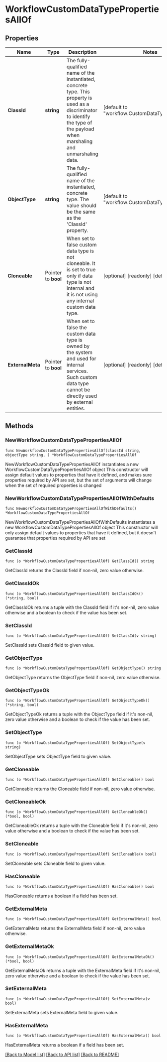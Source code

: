 # WorkflowCustomDataTypePropertiesAllOf

## Properties

Name | Type | Description | Notes
------------ | ------------- | ------------- | -------------
**ClassId** | **string** | The fully-qualified name of the instantiated, concrete type. This property is used as a discriminator to identify the type of the payload when marshaling and unmarshaling data. | [default to "workflow.CustomDataTypeProperties"]
**ObjectType** | **string** | The fully-qualified name of the instantiated, concrete type. The value should be the same as the &#39;ClassId&#39; property. | [default to "workflow.CustomDataTypeProperties"]
**Cloneable** | Pointer to **bool** | When set to false custom data type is not cloneable. It is set to true only if data type is not internal and it is not using any internal custom data type. | [optional] [readonly] [default to true]
**ExternalMeta** | Pointer to **bool** | When set to false the custom data type is owned by the system and used for internal services. Such custom data type cannot be directly used by external entities. | [optional] [readonly] [default to false]

## Methods

### NewWorkflowCustomDataTypePropertiesAllOf

`func NewWorkflowCustomDataTypePropertiesAllOf(classId string, objectType string, ) *WorkflowCustomDataTypePropertiesAllOf`

NewWorkflowCustomDataTypePropertiesAllOf instantiates a new WorkflowCustomDataTypePropertiesAllOf object
This constructor will assign default values to properties that have it defined,
and makes sure properties required by API are set, but the set of arguments
will change when the set of required properties is changed

### NewWorkflowCustomDataTypePropertiesAllOfWithDefaults

`func NewWorkflowCustomDataTypePropertiesAllOfWithDefaults() *WorkflowCustomDataTypePropertiesAllOf`

NewWorkflowCustomDataTypePropertiesAllOfWithDefaults instantiates a new WorkflowCustomDataTypePropertiesAllOf object
This constructor will only assign default values to properties that have it defined,
but it doesn't guarantee that properties required by API are set

### GetClassId

`func (o *WorkflowCustomDataTypePropertiesAllOf) GetClassId() string`

GetClassId returns the ClassId field if non-nil, zero value otherwise.

### GetClassIdOk

`func (o *WorkflowCustomDataTypePropertiesAllOf) GetClassIdOk() (*string, bool)`

GetClassIdOk returns a tuple with the ClassId field if it's non-nil, zero value otherwise
and a boolean to check if the value has been set.

### SetClassId

`func (o *WorkflowCustomDataTypePropertiesAllOf) SetClassId(v string)`

SetClassId sets ClassId field to given value.


### GetObjectType

`func (o *WorkflowCustomDataTypePropertiesAllOf) GetObjectType() string`

GetObjectType returns the ObjectType field if non-nil, zero value otherwise.

### GetObjectTypeOk

`func (o *WorkflowCustomDataTypePropertiesAllOf) GetObjectTypeOk() (*string, bool)`

GetObjectTypeOk returns a tuple with the ObjectType field if it's non-nil, zero value otherwise
and a boolean to check if the value has been set.

### SetObjectType

`func (o *WorkflowCustomDataTypePropertiesAllOf) SetObjectType(v string)`

SetObjectType sets ObjectType field to given value.


### GetCloneable

`func (o *WorkflowCustomDataTypePropertiesAllOf) GetCloneable() bool`

GetCloneable returns the Cloneable field if non-nil, zero value otherwise.

### GetCloneableOk

`func (o *WorkflowCustomDataTypePropertiesAllOf) GetCloneableOk() (*bool, bool)`

GetCloneableOk returns a tuple with the Cloneable field if it's non-nil, zero value otherwise
and a boolean to check if the value has been set.

### SetCloneable

`func (o *WorkflowCustomDataTypePropertiesAllOf) SetCloneable(v bool)`

SetCloneable sets Cloneable field to given value.

### HasCloneable

`func (o *WorkflowCustomDataTypePropertiesAllOf) HasCloneable() bool`

HasCloneable returns a boolean if a field has been set.

### GetExternalMeta

`func (o *WorkflowCustomDataTypePropertiesAllOf) GetExternalMeta() bool`

GetExternalMeta returns the ExternalMeta field if non-nil, zero value otherwise.

### GetExternalMetaOk

`func (o *WorkflowCustomDataTypePropertiesAllOf) GetExternalMetaOk() (*bool, bool)`

GetExternalMetaOk returns a tuple with the ExternalMeta field if it's non-nil, zero value otherwise
and a boolean to check if the value has been set.

### SetExternalMeta

`func (o *WorkflowCustomDataTypePropertiesAllOf) SetExternalMeta(v bool)`

SetExternalMeta sets ExternalMeta field to given value.

### HasExternalMeta

`func (o *WorkflowCustomDataTypePropertiesAllOf) HasExternalMeta() bool`

HasExternalMeta returns a boolean if a field has been set.


[[Back to Model list]](../README.md#documentation-for-models) [[Back to API list]](../README.md#documentation-for-api-endpoints) [[Back to README]](../README.md)


